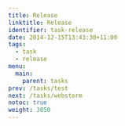 ```yaml
---
title: Release
linktitle: Release
identifier: task-release
date: 2014-12-15T13:43:30+11:00
tags:
  - task
  - release
menu:
  main:
    parent: tasks
prev: /tasks/test
next: /tasks/webstorm
notoc: true
weight: 3050
---
```

